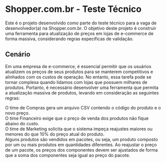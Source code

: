 # Shopper.com.br - Teste Técnico  
Este é o projeto desenvolvido como parte do teste técnico para a vaga de desenvolvedor(a) na Shopper.com.br. O objetivo deste projeto é construir uma ferramenta para atualização de preços em lojas de e-commerce de forma massiva, considerando regras específicas de validação.

## Cenário  
Em uma empresa de e-commerce, é essencial permitir que os usuários atualizem os preços de seus produtos para se manterem competitivos e alinhados com os custos de operação. No entanto, essa tarefa pode se tornar complexa quando lidamos com lojas que possuem milhares de produtos. Portanto, é necessário desenvolver uma ferramenta que permita a atualização massiva de produtos, levando em consideração as seguintes regras:  

O time de Compras gera um arquivo CSV contendo o código do produto e o novo preço.  
O time Financeiro exige que o preço de venda dos produtos não fique abaixo do custo.  
O time de Marketing solicita que o sistema impeça reajustes maiores ou menores do que 10% do preço atual do produto.  
Alguns produtos são vendidos em pacotes, ou seja, um produto composto por um ou mais produtos em quantidades diferentes. Ao reajustar o preço de um pacote, os preços dos componentes devem ser ajustados de forma que a soma dos componentes seja igual ao preço do pacote.  
